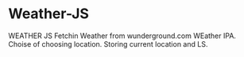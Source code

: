 # Weather-JS
WEATHER JS
Fetchin Weather from wunderground.com WEather IPA. 
Choise of choosing location.
Storing current location and LS.
